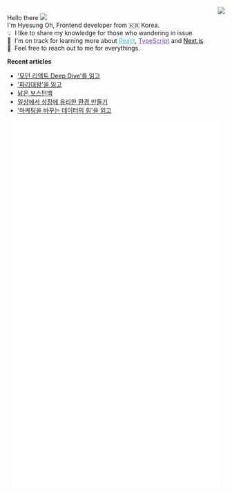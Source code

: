 <img align="right" src="https://hits.seeyoufarm.com/api/count/incr/badge.svg?url=https%3A%2F%2Fgithub.com%2Fhyesungoh%2Fhit-counter&count_bg=%238be9fd&title_bg=%2344475a&icon=riotgames.svg&icon_color=%23E7E7E7&title=hits&edge_flat=false">

<p align="left">

Hello there&nbsp;<img width=40 src="https://cdn.jsdelivr.net/gh/Th3Wall/assets-cdn/PersonalGithubReadme/HandGreet.gif" width="35px" /><br/>
I'm Hyesung Oh, Frontend developer from :kr: Korea. <br/>
💡 &nbsp;I like to share my knowledge for those who wandering in issue.<br/>
🌱 &nbsp;I'm on track for learning more about <a style="color:#45b8d8" href="https://reactjs.org/" target="_blank"><u>React</u></a>, <a style="color:#764ABC" href="https://www.typescriptlang.org/" target="_blank"><u>TypeScript</u></a> and <a style="color:#000000" href="https://nextjs.org/" target="_blank"><u>Next.js</u></a>.<br/>
💬 &nbsp;Feel free to reach out to me for everythings.<br/>

</p>

**Recent articles**
<!-- BLOG-POST-LIST:START -->
- [&#39;모던 리액트 Deep Dive&#39;를 읽고](https://www.hyesungoh.xyz/모던-리액트-Deep-Dive)
- [&#39;파리대왕&#39;을 읽고](https://www.hyesungoh.xyz/파리대왕)
- [낡은 보스턴백](https://www.hyesungoh.xyz/2023-review)
- [일상에서 성장에 유리한 환경 만들기](https://www.hyesungoh.xyz/growth-in-everyday-life)
- [&#39;마케팅을 바꾸는 데이터의 힘&#39;을 읽고](https://www.hyesungoh.xyz/마케팅을-바꾸는-데이터의-힘)
<!-- BLOG-POST-LIST:END -->

![Metrics](/github-metrics.svg)
